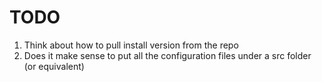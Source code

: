 # TODO

1. Think about how to pull install version from the repo
2. Does it make sense to put all the configuration files under a src folder (or equivalent)
